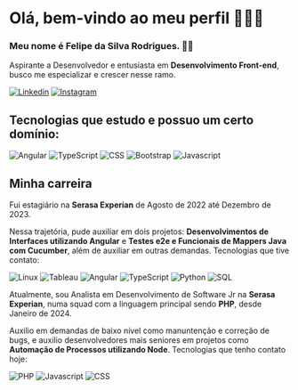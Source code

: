 # Olá, bem-vindo ao meu perfil 🖐🏾✨

### Meu nome é Felipe da Silva Rodrigues. 👨🏾

Aspirante a Desenvolvedor e entusiasta em **Desenvolvimento Front-end**, busco me especializar e crescer nesse ramo.

[![Linkedin](https://img.shields.io/badge/LinkedIn-0077B5?style=for-the-badge&logo=linkedin&logoColor=white)](https://www.linkedin.com/in/felipe-da-silva-rodrigues-6a2bbb164/)
[![Instagram](https://img.shields.io/badge/Instagram-E4405F?style=for-the-badge&logo=instagram&logoColor=white)](https://www.instagram.com/_fefosilva.0/)


## Tecnologias que estudo e possuo um certo domínio:
<div style="display: inline_block" >
<img alt="Angular" src="https://img.shields.io/badge/Angular-DD0031?style=for-the-badge&logo=angular&logoColor=white"/>
<img alt="TypeScript" src="https://img.shields.io/badge/TypeScript-007ACC?style=for-the-badge&logo=typescript&logoColor=white"/>
<img alt="CSS" src="https://img.shields.io/badge/CSS-239120?&style=for-the-badge&logo=css3&logoColor=white"/>
<img alt="Bootstrap" src="https://img.shields.io/badge/Bootstrap-563D7C?style=for-the-badge&logo=bootstrap&logoColor=white"/>
<img alt="Javascript" src="https://img.shields.io/badge/JavaScript-F7DF1E?style=for-the-badge&logo=javascript&logoColor=black"/>
</div>


## Minha carreira

Fui estagiário na **Serasa Experian** de Agosto de 2022 até Dezembro de 2023.

Nessa trajetória, pude auxiliar em dois projetos: **Desenvolvimentos de Interfaces utilizando Angular** e **Testes e2e e Funcionais de Mappers Java com Cucumber**, além de auxiliar em outras demandas.
Tecnologias que tive contato:
<div style="display: inline_block; margin-bottom: 10" >
<img alt="Linux" src="https://img.shields.io/badge/Linux-FCC624?style=for-the-badge&logo=linux&logoColor=black"/>
<img alt="Tableau" src="https://img.shields.io/badge/Tableau-E97627?style=for-the-badge&logo=Tableau&logoColor=white"/>
<img alt="Angular" src="https://img.shields.io/badge/Angular-DD0031?style=for-the-badge&logo=angular&logoColor=white"/>
<img alt="TypeScript" src="https://img.shields.io/badge/TypeScript-007ACC?style=for-the-badge&logo=typescript&logoColor=white"/>
<img alt="Python" src="https://img.shields.io/badge/Python-3776AB?style=for-the-badge&logo=python&logoColor=white"/>
<img alt="SQL" src="https://img.shields.io/badge/MySQL-00000F?style=for-the-badge&logo=mysql&logoColor=white"/>
</div>


Atualmente, sou Analista em Desenvolvimento de Software Jr na **Serasa Experian**, numa squad com a linguagem principal sendo **PHP**, desde Janeiro de 2024.

Auxilio em demandas de baixo nível como manuntenção e correção de bugs, e auxilio desenvolvedores mais seniores em projetos como **Automação de Processos utilizando Node**. 
Tecnologias que tenho contato hoje:
<div style="display: inline_block" >
<img alt="PHP" src="https://img.shields.io/badge/PHP-777BB4?style=for-the-badge&logo=php&logoColor=white"/>
<img alt="Javascript" src="https://img.shields.io/badge/JavaScript-F7DF1E?style=for-the-badge&logo=javascript&logoColor=black"/>
<img alt="CSS" src="https://img.shields.io/badge/Node.js-43853D?style=for-the-badge&logo=node.js&logoColor=white"/>
</div>
